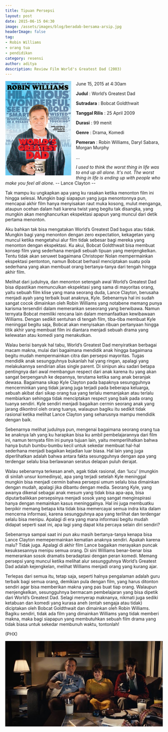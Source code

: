 ```yaml
---
title: Tipuan Persepsi
layout: post
date: 2015-06-15 04:30
image: /assets/images/blog/beradab-bersama-arsip.jpg
headerImage: false
tag:
- Robin Williams
- orang tua
- pendidikan
category: resensi
author: aditya
description: Review Film World's Greatest Dad (2003)
---
```


<img class="image" src="/assets/images/film/world-greatest-dad.jpg" alt="cover film World's Greatest Dad" height="300px" align="left" style="PADDING-RIGHT: 15px;">

June 15, 2015 at 4:30am

__Judul__                   : World’s Greatest Dad

__Sutradara__            : Bobcat Goldthwait

__Tanggal Rilis__       : 25 April 2009

__Durasi__                 : 99 menit

__Genre__                 : Drama, Komedi

__Pemeran__             : Robin Williams, Daryl Sabara, Morgan Murphy

...

_I used to think the worst thing in life was to end up all alone. It's not. The worst thing in life is ending up with people who make you feel all alone._ -- Lance Clayton --

Tak mampu ku ungkapkan apa yang ku rasakan ketika menonton film ini hingga selesai. Mungkin bagi siapapun yang juga menontonnya pun, mencapai akhir film hanya menyisakan raut muka kosong, mulut menganga, ataupun ocehan dalam hati karena twist yang begitu tak disangka, yang mungkin akan menghancurkan ekspektasi apapun yang muncul dari detik pertama menonton.

Aku bahkan tak bisa mengatakan World’s Greatest Dad bagus atau tidak. Mungkin bagi yang menonton dengan zero expectation, kekagetan yang muncul ketika mengetahui alur film tidak sebesar bagi mereka yang menonton dengan ekspektasi. Ku akui, Bobcat Goldthwait bisa membuat konsep film yang sederhana menjadi sebuah tipuan yang menjengkelkan. Tentu tidak akan seruwet bagaimana Christoper Nolan mempermainkan ekspektasi pentonton, namun Bobcat berhasil menciptakan suatu pola sederhana yang akan membuat orang bertanya-tanya dari tengah hingga akhir film.

Melihat dari judulnya, dan menonton setengah awal World’s Greatest Dad bisa dipastikan memunculkan ekspektasi yang sama di mayoritas orang, yaitu sebuah film klise yang mana seorang duda, Lance Clayton, berusaha menjadi ayah yang terbaik buat anaknya, Kyle. Sebenarnya hal ini sudah sangat cocok dimainkan oleh Robin Williams yang notabene memang punya karisma tersendiri dalam memerankan seseorang yang berwibawa. Namun ternyata Bobcat memiliki rencana lain dalam memanfaatkan kewibawaan Williams. Dengan sedikit sentuhan di tengah film, tiba-tiba membuat Kyle meninggal begitu saja, Bobcat akan menyisakan ribuan pertanyaan hingga titik akhir yang membuat film ini diantara menjadi sebuah drama yang kelewatan atau komedi yang menakutkan.

Walau berisi banyak hal tabu, World’s Greatest Dad menyiratkan berbagai macam makna, mulai dari bagaimana mendidik anak hingga bagaimana begitu mudah mempermainkan citra dan persepsi mayoritas. Tugas mendidik anak sesungguhnya bukanlah hal yang ringan, apalagi yang melakukannya sendirian alias single parent. Di sinipun aku sadari betapa pentingnya dari awal membangun respect  dari anak karena itu yang akan sangat berpengaruh ke depannya, terutama ketika sang anak beranjak dewasa. Bagaimana sikap Kyle Clayton pada bapaknya sesungguhnya mencerminkan yang tidak jarang juga terjadi pada beberapa keluarga, sebuah akibat dari sikap orang tua yang terlalu memanjakan atau terlalu membiarkan sehingga tidak menciptakan respect yang baik pada orang tuanya sendiri. Kyle sendiri menjadi bagaikan cermin seorang anak yang jarang dikontrol oleh orang tuanya, walaupun bagiku itu sedikit tidak rasional ketika melihat Lance Clayton yang seharusnya mampu mendidik dengan baik.

Sebenarnya melihat judulnya pun, mengenai bagaimana seorang orang tua ke anaknya lah yang ku harapkan bisa ku ambil pembelajarannya dari film ini, namun ternyata film ini punya tujuan lain, yaitu memperlihatkan bahwa hanya butuh bumbu-bumbu kecil untuk sekedar membuat hal-hal sederhana menjadi bagaikan kejadian luar biasa. Hal lain yang juga diperlihatkan adalah bahwa antara fakta sesungguhnya dengan apa yang terdengar selalu bisa berlawanan seratus delapan puluh derajat.

Walau sebenarnya terkesan aneh, agak tidak rasional, dan ‘lucu’ (mungkin di sinilah unsur komedinya), apa yang terjadi setelah Kyle meninggal mungkin bisa menjadi cermin bahwa persepsi umum selalu bisa dimainkan dengan mudah, apalagi jika dibantu dengan media. Seorang Kyle, yang awanya dikenal sebagai anak mesum yang tidak bisa apa-apa, bisa diputarbalikkan persepsinya menjadi sosok yang sangat menginspirasi hanya dengan memainkan kasus meninggalnya. Hal ini juga membuatku berpikir memang betapa kita tidak bisa memercayai semua indra kita dalam mencerna informasi, karena sesungguhnya apa yang terlihat dan terdengar selalu bisa menipu. Apalagi di era yang mana informasi begitu mudah didapat seperti saat ini, apa lagi yang dapat kita percaya selain diri sendiri?

Sebenarnya sampai saat ini pun aku masih bertanya-tanya kenapa bisa Lance Clayton memepermainkan kematian anaknya sendiri. Apakah karena malu? Tidak juga. Apalagi di akhir film Lance bagaikan merayakan puncak kesuksesannya menipu semua orang. Di sini Williams benar-benar bisa memerankan sosok dramatis beradaptasi dengan peran komedi. Memang persepsi yang muncul ketika melihat alur sesungguhnya World’s Greatest Dad adalah kejengkelan, melihat Williams menjadi orang yang kurang ajar.

Terlepas dari semua itu, tetap saja, seperti halnya pengalaman adalah guru terbaik bagi semua orang, demikian pula dengan film, yang harus ditonton sendiri agar bisa memberikan makna yang pas buat tiap orang. Walaupun menjengkelkan, sesungguhnya bermacam pembelajaran yang bisa dipetik dari World’s Greatest Dad. Selagi menyerap maknanya, nikmati juga sediki ketabuan dan komedi yang kurasa aneh (entah sengaja atau tidak) diciptakan oleh Bobcat Goldthwait dan dimainkan oleh Robin Williams. Bagiku sendiri, tidak ada film yang dimainkan Williams yang tidak memberi makna, maka bagi siapapun yang membutuhkan sebuah film drama yang tidak biasa untuk sekedar membunuh waktu, tontonlah! 

(PHX)

<img class="image" src="/assets/images/film/world-greatest-dad-1.jpg" alt="Alt Text">